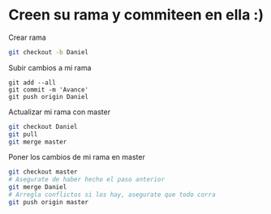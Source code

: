 # Creen su rama y commiteen en ella :)

Crear rama
```bash
git checkout -b Daniel
```

Subir cambios a mi rama
```
git add --all
git commit -m 'Avance'
git push origin Daniel
```

Actualizar mi rama con master
```bash
git checkout Daniel
git pull
git merge master
```

Poner los cambios de mi rama en master
```bash
git checkout master
# Asegurate de haber hecho el paso anterior
git merge Daniel
# Arregla conflictos si los hay, asegurate que todo corra
git push origin master
```
